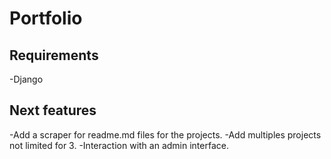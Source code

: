 # Portfolio

## Requirements
-Django

## Next features
-Add a scraper for readme.md files for the projects.
-Add multiples projects not limited for 3.
-Interaction with an admin interface.
